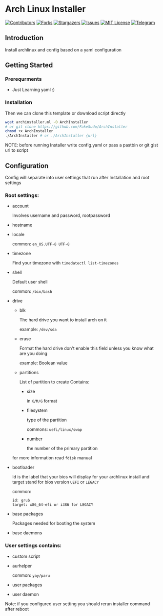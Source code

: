 <!-- DevOps.nvim -->
# Arch Linux Installer

[![Contributors][contributors-shield]][contributors-url]
[![Forks][forks-shield]][forks-url]
[![Stargazers][stars-shield]][stars-url]
[![Issues][issues-shield]][issues-url]
[![MIT License][license-shield]][license-url]
[![Telegram][telegram-shield]][telegram-url]

<!-- GETTING STARTED -->
## Introduction

Install archlinux and config based on a yaml configuration

## Getting Started

### Prerequrments

* Just Learning yaml :)


### Installation

Then we can clone this template or download script directly

```sh
wget archinstaller.ml -O ArchInstaller
# or git clone https://github.com/FakeSudo/ArchInstaller
chmod +x ArchInstaller
./ArchInstaller # or ./ArchInstaller {url}
```

NOTE: before running Installer write config.yaml or pass a pastbin or git gist url to script

## Configuration

Config will separate into user settings that run after Installation and root settings

### Root settings:

* account
    
    Involves username and password, rootpassword

* hostname

* locale
    
    common: `en_US.UTF-8 UTF-8`

* timezone
    
    Find your timezone with `timedatectl list-timezones`

* shell
    
    Default user shell

    common: `/bin/bash`

* drive
    * blk
        
        The hard drive you want to install arch on it

        example: `/dev/sda`

    * erase
        
        Format the hard drive don't enable this field unless you know what are you doing
        
        example: Boolean value

    * partitions
    
        List of partition to create
        Contains: 

        * size
            
            in `K/M/G` format
                
        * filesystem
                
            type of the partition

            commons: `uefi/linux/swap`

        * number

            the number of the primary partition

    for more information read `fdisk` manual


* bootloader

    Id is the label that your bios will display for your archlinux install and target stand for bios version `UEFI` or `LEGACY`

    common:
    ```
    id: grub
    target: x86_64-efi or i386 for LEGACY
    ```

* base packages

    Packages needed for booting the system

* base daemons

### User settings contains:

* custom script

* aurhelper

    common: `yay/paru`

* user packages

* user daemon



Note: if you configured user setting you should rerun installer command after reboot

<!-- MARKDOWN LINKS & IMAGES -->
<!-- https://www.markdownguide.org/basic-syntax/#reference-style-links -->
[contributors-shield]: https://img.shields.io/github/contributors/FakeSudo/ArchInstaller?style=for-the-badge
[contributors-url]: https://github.com/FakeSudo/ArchInstaller/graphs/contributors
[forks-shield]: https://img.shields.io/github/forks/FakeSudo/ArchInstaller?style=for-the-badge
[forks-url]: https://github.com/FakeSudo/ArchInstaller/network/members
[stars-shield]: https://img.shields.io/github/stars/FakeSudo/ArchInstaller?style=for-the-badge
[stars-url]: https://github.com/FakeSudo/ArchInstaller/stargazers
[issues-shield]: https://img.shields.io/github/issues/FakeSudo/ArchInstaller?style=for-the-badge
[issues-url]: https://github.com/FakeSudo/ArchInstaller/issues
[license-shield]: https://img.shields.io/github/license/FakeSudo/ArchInstaller?style=for-the-badge
[license-url]: https://github.com/FakeSudo/ArchInstaller/blob/main/LICENSE.md
[telegram-shield]: https://img.shields.io/badge/Telegram-blue.svg?style=for-the-badge&logo=telegram
[telegram-url]: https://t.me/FakeSudo

